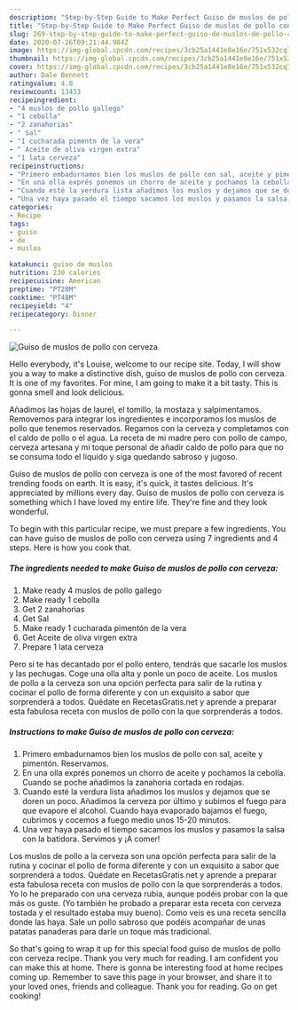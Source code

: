 ```yaml
---
description: "Step-by-Step Guide to Make Perfect Guiso de muslos de pollo con cerveza"
title: "Step-by-Step Guide to Make Perfect Guiso de muslos de pollo con cerveza"
slug: 269-step-by-step-guide-to-make-perfect-guiso-de-muslos-de-pollo-con-cerveza
date: 2020-07-26T09:21:44.904Z
image: https://img-global.cpcdn.com/recipes/3cb25a1441e8e16e/751x532cq70/guiso-de-muslos-de-pollo-con-cerveza-foto-principal.jpg
thumbnail: https://img-global.cpcdn.com/recipes/3cb25a1441e8e16e/751x532cq70/guiso-de-muslos-de-pollo-con-cerveza-foto-principal.jpg
cover: https://img-global.cpcdn.com/recipes/3cb25a1441e8e16e/751x532cq70/guiso-de-muslos-de-pollo-con-cerveza-foto-principal.jpg
author: Dale Bennett
ratingvalue: 4.8
reviewcount: 13433
recipeingredient:
- "4 muslos de pollo gallego"
- "1 cebolla"
- "2 zanahorias"
- " Sal"
- "1 cucharada pimentn de la vera"
- " Aceite de oliva virgen extra"
- "1 lata cerveza"
recipeinstructions:
- "Primero embadurnamos bien los muslos de pollo con sal, aceite y pimentón. Reservamos."
- "En una olla exprés ponemos un chorro de aceite y pochamos la cebolla. Cuando se poche añadimos la zanahoria cortada en rodajas."
- "Cuando esté la verdura lista añadimos los muslos y dejamos que se doren un poco. Añadimos la cerveza por último y subimos el fuego para que evapore el alcohol. Cuando haya evaporado bajamos el fuego, cubrimos y cocemos a fuego medio unos 15-20 minutos."
- "Una vez haya pasado el tiempo sacamos los muslos y pasamos la salsa con la batidora. Servimos y ¡A comer!"
categories:
- Recipe
tags:
- guiso
- de
- muslos

katakunci: guiso de muslos 
nutrition: 230 calories
recipecuisine: American
preptime: "PT28M"
cooktime: "PT48M"
recipeyield: "4"
recipecategory: Dinner

---
```



![Guiso de muslos de pollo con cerveza](https://img-global.cpcdn.com/recipes/3cb25a1441e8e16e/751x532cq70/guiso-de-muslos-de-pollo-con-cerveza-foto-principal.jpg)

Hello everybody, it's Louise, welcome to our recipe site. Today, I will show you a way to make a distinctive dish, guiso de muslos de pollo con cerveza. It is one of my favorites. For mine, I am going to make it a bit tasty. This is gonna smell and look delicious.

Añadimos las hojas de laurel, el tomillo, la mostaza y salpimentamos. Removemos para integrar los ingredientes e incorporamos los muslos de pollo que tenemos reservados. Regamos con la cerveza y completamos con el caldo de pollo o el agua. La receta de mi madre pero con pollo de campo, cerveza artesana y mi toque personal de añadir caldo de pollo para que no se consuma todo el líquido y siga quedando sabroso y jugoso.

Guiso de muslos de pollo con cerveza is one of the most favored of recent trending foods on earth. It is easy, it's quick, it tastes delicious. It's appreciated by millions every day. Guiso de muslos de pollo con cerveza is something which I have loved my entire life. They're fine and they look wonderful.


To begin with this particular recipe, we must prepare a few ingredients. You can have guiso de muslos de pollo con cerveza using 7 ingredients and 4 steps. Here is how you cook that.

<!--inarticleads1-->

##### The ingredients needed to make Guiso de muslos de pollo con cerveza:

1. Make ready 4 muslos de pollo gallego
1. Make ready 1 cebolla
1. Get 2 zanahorias
1. Get  Sal
1. Make ready 1 cucharada pimentón de la vera
1. Get  Aceite de oliva virgen extra
1. Prepare 1 lata cerveza


Pero si te has decantado por el pollo entero, tendrás que sacarle los muslos y las pechugas. Coge una olla alta y ponle un poco de aceite. Los muslos de pollo a la cerveza son una opción perfecta para salir de la rutina y cocinar el pollo de forma diferente y con un exquisito a sabor que sorprenderá a todos. Quédate en RecetasGratis.net y aprende a preparar esta fabulosa receta con muslos de pollo con la que sorprenderás a todos. 

<!--inarticleads2-->

##### Instructions to make Guiso de muslos de pollo con cerveza:

1. Primero embadurnamos bien los muslos de pollo con sal, aceite y pimentón. Reservamos.
1. En una olla exprés ponemos un chorro de aceite y pochamos la cebolla. Cuando se poche añadimos la zanahoria cortada en rodajas.
1. Cuando esté la verdura lista añadimos los muslos y dejamos que se doren un poco. Añadimos la cerveza por último y subimos el fuego para que evapore el alcohol. Cuando haya evaporado bajamos el fuego, cubrimos y cocemos a fuego medio unos 15-20 minutos.
1. Una vez haya pasado el tiempo sacamos los muslos y pasamos la salsa con la batidora. Servimos y ¡A comer!


Los muslos de pollo a la cerveza son una opción perfecta para salir de la rutina y cocinar el pollo de forma diferente y con un exquisito a sabor que sorprenderá a todos. Quédate en RecetasGratis.net y aprende a preparar esta fabulosa receta con muslos de pollo con la que sorprenderás a todos. Yo lo he preparado con una cerveza rubia, aunque podéis probar con la que más os guste. (Yo también he probado a preparar esta receta con cerveza tostada y el resultado estaba muy bueno). Como veis es una receta sencilla donde las haya. Sale un pollo sabroso que podéis acompañar de unas patatas panaderas para darle un toque más tradicional. 

So that's going to wrap it up for this special food guiso de muslos de pollo con cerveza recipe. Thank you very much for reading. I am confident you can make this at home. There is gonna be interesting food at home recipes coming up. Remember to save this page in your browser, and share it to your loved ones, friends and colleague. Thank you for reading. Go on get cooking!
